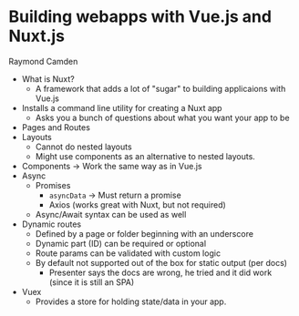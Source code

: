 # Building webapps with Vue.js and Nuxt.js

Raymond Camden

  * What is Nuxt?
    * A framework that adds a lot of "sugar" to building applicaions with Vue.js
  * Installs a command line utility for creating a Nuxt app
    * Asks you a bunch of questions about what you want your app to be
  * Pages and Routes
  * Layouts
    * Cannot do nested layouts
    * Might use components as an alternative to nested layouts.
  * Components -> Work the same way as in Vue.js
  * Async
      * Promises
        * `asyncData` -> Must return a promise 
        * Axios (works great with Nuxt, but not required) 
      * Async/Await syntax can be used as well
  * Dynamic routes
    * Defined by a page or folder beginning with an underscore
    * Dynamic part (ID) can be required or optional
    * Route params can be validated with custom logic
    * By default not supported out of the box for static output (per docs)
      * Presenter says the docs are wrong, he tried and it did work (since it is still an SPA)
  * Vuex
    * Provides a store for holding state/data in your app.
  
  